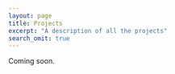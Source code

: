 ```yaml
---
layout: page
title: Projects
excerpt: "A description of all the projects"
search_omit: true
---
```

Coming soon.
